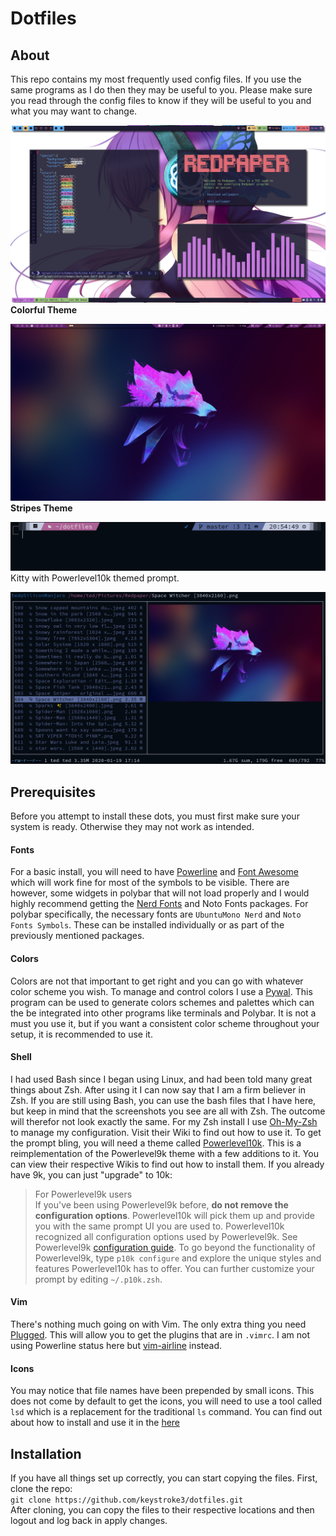 # Dotfiles
## About
This repo contains my most frequently used config files. If you use the same programs as I do
then they may be useful to you. Please make sure you read through the config files to know if
they will be useful to you and what you may want to change.

![Colorful Theme Desktop](https://raw.githubusercontent.com/keystroke3/dotfiles/master/screenshots/Colorful%20Theme.jpg)
**Colorful Theme**

![Stripes Theme Desktop](https://raw.githubusercontent.com/keystroke3/dotfiles/master/screenshots/Stripes%20Desktop.png)
**Stripes Theme**

![Kitty/Prompt](https://raw.githubusercontent.com/keystroke3/dotfiles/master/screenshots/kitty.png)
Kitty with Powerlevel10k themed prompt.

![ranger](https://raw.githubusercontent.com/keystroke3/dotfiles/master/screenshots/ranger.png)

## Prerequisites
Before you attempt to install these dots, you must first make sure your system is ready. Otherwise
they may not work as intended.

#### Fonts
For a basic install, you will need to have [Powerline](https://github.com/powerline/powerline) and [Font Awesome](https://github.com/FortAwesome/Font-Awesome) which will work fine for most of the
symbols to be visible. There are however, some widgets in polybar that will not load properly
and I would highly recommend getting the [Nerd Fonts](https://github.com/ryanoasis/nerd-fonts) and Noto Fonts packages. For polybar specifically, the necessary
fonts are `UbuntuMono Nerd` and `Noto Fonts Symbols`. These can be installed individually or as part of the previously
mentioned packages.

#### Colors
Colors are not that important to get right and you can go with whatever color scheme you wish. To manage
and control colors I use a [Pywal](https://github.com/dylanaraps/pywal). This program can be used to generate colors schemes and palettes which can 
the be integrated into other programs like terminals and Polybar. It is not a must you use it, but if you
want a consistent color scheme throughout your setup, it is recommended to use it.

#### Shell
I had used Bash since I began using Linux, and had been told many great things about Zsh. After using it
I can now say that I am a firm believer in Zsh. If you are still using Bash, you can use the bash files that
I have here, but keep in mind that the screenshots you see are all with Zsh. The outcome will therefor not look exactly the same.
For my Zsh install I use [Oh-My-Zsh](https://github.com/ohmyzsh/ohmyzsh) to manage my configuration. Visit their Wiki to find out how to use it. To get the prompt
bling, you will need a theme called [Powerlevel10k](https://github.com/romkatv/powerlevel10k). This is a reimplementation of the Powerlevel9k theme with a few additions to it.
You can view their respective Wikis to find out how to install them. If you already have 9k, you can just "upgrade" to 10k:

>For Powerlevel9k users  
If you've been using Powerlevel9k before, **do not remove the configuration options**. Powerlevel10k
will pick them up and provide you with the same prompt UI you are used to. Powerlevel10k recognized
all configuration options used by Powerlevel9k. See Powerlevel9k
[configuration guide](https://github.com/Powerlevel9k/powerlevel9k/blob/master/README.md#prompt-customization).
To go beyond the functionality of Powerlevel9k, type `p10k configure` and explore the unique styles
and features Powerlevel10k has to offer. You can further customize your prompt by editing
`~/.p10k.zsh`.

#### Vim
There's nothing much going on with Vim. The only extra thing you need [Plugged](https://github.com/junegunn/vim-plug). This will
allow you to get the plugins that are in `.vimrc`. I am not using Powerline status here but [vim-airline](https://github.com/vim-airline/vim-airline) instead.

#### Icons
You may notice that file names have been prepended by small icons. This does not come by default to get the icons, you will need to use a tool called `lsd` which is a replacement for the traditional `ls` command. You can find out about how to install and use it in the [here](https://github.com/Peltoche/lsd)


## Installation
If you have all things set up correctly, you can start copying the files. First, clone the repo:  
`git clone https://github.com/keystroke3/dotfiles.git`  
After cloning, you can copy the files to their respective locations and then logout and log back in apply changes.
